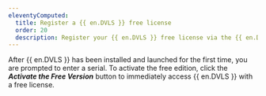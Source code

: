 ```yaml
---
eleventyComputed:
  title: Register a {{ en.DVLS }} free license
  order: 20
  description: Register your {{ en.DVLS }} free license via the {{ en.DVLS }} web interface.
---
```

After {{ en.DVLS }} has been installed and launched for the first time, you are prompted to enter a serial. To activate the free edition, click the ***Activate the Free Version*** button to immediately access {{ en.DVLS }} with a free license.
